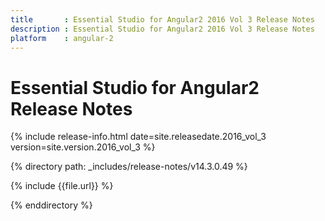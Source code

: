 ```yaml
---
title 		: Essential Studio for Angular2 2016 Vol 3 Release Notes
description : Essential Studio for Angular2 2016 Vol 3 Release Notes
platform 	: angular-2
---
```


# Essential Studio for Angular2 Release Notes

{% include release-info.html date=site.releasedate.2016_vol_3 version=site.version.2016_vol_3  %} 

{% directory path: _includes/release-notes/v14.3.0.49 %}

{% include {{file.url}} %}

{% enddirectory %}